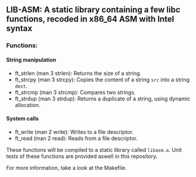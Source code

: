 ## LIB-ASM: A static library containing a few libc functions, recoded in x86_64 ASM with Intel syntax

### Functions:
#### String manipulation
* ft_strlen (man 3 strlen): Returns the size of a string.
* ft_strcpy (man 3 strcpy): Copies the content of a string ```src``` into a string ```dest```.
* ft_strcmp (man 3 strcmp): Compares two strings.
* ft_strdup (man 3 strdup): Returns a duplicate of a string, using dynamic allocation.

#### System calls
* ft_write (man 2 write): Writes to a file descriptor.
* ft_read (man 2 read): Reads from a file descriptor.

These functions will be compiled to a static library called ```libasm.a```.
Unit tests of these functions are provided aswell in this repository.

For more information, take a look at the Makefile.
